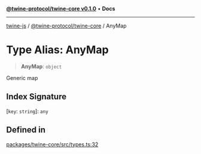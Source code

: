[**@twine-protocol/twine-core v0.1.0**](../index.md) • **Docs**

***

[twine-js](../../../index.md) / [@twine-protocol/twine-core](../index.md) / AnyMap

# Type Alias: AnyMap

> **AnyMap**: `object`

Generic map

## Index Signature

 \[`key`: `string`\]: `any`

## Defined in

[packages/twine-core/src/types.ts:32](https://github.com/twine-protocol/twine-js/blob/fb5041c7a2da4a796f653066248604ca1c5dccc6/packages/twine-core/src/types.ts#L32)
